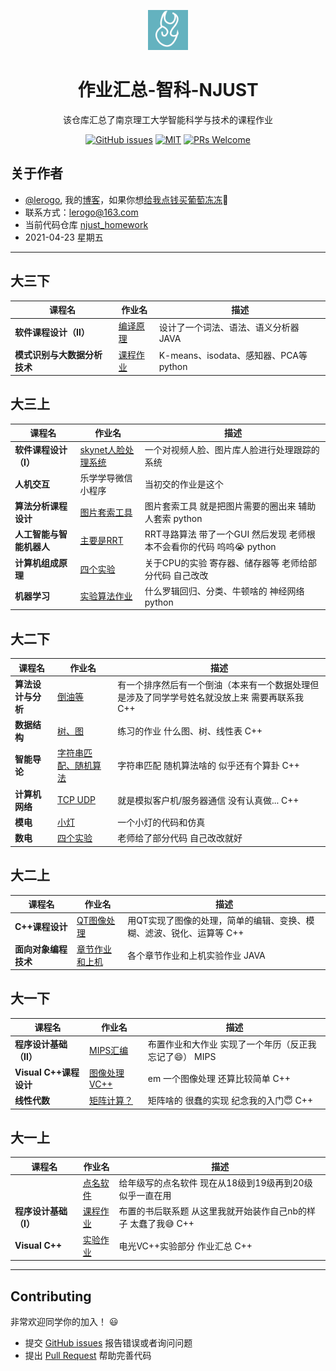 <p align="center">
  <a href="https://github.com/lerogo/njust_homework">
    <img alt="作业汇总-智科-NJUST" height="64" src="./docs/_media/logo.ico">
  </a>
</p>
<h1 align="center">作业汇总-智科-NJUST</h1>

<div align="center">

该仓库汇总了南京理工大学智能科学与技术的课程作业

[![GitHub issues](https://img.shields.io/github/issues/lerogo/njust_homework.svg?style=flat-square)](https://github.com/lerogo/njust_homework/issues)
[![MIT](https://img.shields.io/dub/l/vibe-d.svg?style=flat-square)](http://opensource.org/licenses/MIT)
[![PRs Welcome](https://img.shields.io/badge/PRs-welcome-brightgreen.svg?style=flat-square)](https://github.com/lerogo/njust_homework/pulls)

</div>


## 关于作者 ##
- [@lerogo](https://github.com/lerogo/ "@lerogo"), 我的[博客](https://blog.lerogo.com/)，如果你想[给我点钱买葡萄冻冻](https://pay.lerogo.com/)🤣
- 联系方式：[lerogo@163.com](mailto:lerogo@163.com)
- 当前代码仓库 [njust_homework](https://github.com/lerogo/njust_homework)
- 2021-04-23 星期五

---

## 大三下 ##
| 课程名                    | 作业名                              | 描述                                        |
| ------------------------ | ---------------------------------- | ------------------------------------------ |
| <b>软件课程设计（Ⅱ）</b>      | [编译原理](https://github.com/lerogo/hl-compiler)   | 设计了一个词法、语法、语义分析器 JAVA |
| <b>模式识别与大数据分析技术</b>  | [课程作业](https://github.com/lerogo/shareCode/tree/master/njust_homework/patternRecognition)   | K-means、isodata、感知器、PCA等 python |

## 大三上 ##
| 课程名                    | 作业名                              | 描述                                        |
| ------------------------ | ---------------------------------- | ------------------------------------------ |
| <b>软件课程设计（Ⅰ）</b>    | [skynet人脸处理系统](https://lab.lerogo.com/skynet/)   | 一个对视频人脸、图片库人脸进行处理跟踪的系统 |
| <b>人机交互</b>            | 乐学学导微信小程序                    | 当初交的作业是这个 |
| <b>算法分析课程设计</b>     | [图片套索工具](https://github.com/lerogo/shareCode/tree/master/njust_homework/livewire)                         | 图片套索工具 就是把图片需要的圈出来 辅助人套索 python |
| <b>人工智能与智能机器人</b>  | [主要是RRT](https://github.com/lerogo/shareCode/tree/master/njust_homework/%E4%BA%BA%E5%B7%A5%E6%99%BA%E8%83%BD%E4%B8%8E%E6%99%BA%E8%83%BD%E6%9C%BA%E5%99%A8%E4%BA%BA)                           | RRT寻路算法 带了一个GUI 然后发现 老师根本不会看你的代码 呜呜😭 python|
| <b>计算机组成原理</b>       | [四个实验](https://github.com/lerogo/shareCode/tree/master/njust_homework/%E8%AE%A1%E7%BB%84)                            | 关于CPU的实验 寄存器、储存器等 老师给部分代码 自己改改 |
| <b>机器学习</b>            | [实验算法作业](https://github.com/lerogo/shareCode/tree/master/njust_homework/%E6%9C%BA%E5%99%A8%E5%AD%A6%E4%B9%A0)                         | 什么罗辑回归、分类、牛顿啥的 神经网络 python|

## 大二下 ##
| 课程名                    | 作业名                              | 描述                                        |
| ------------------------ | ---------------------------------- | ------------------------------------------ |
| <b>算法设计与分析</b>    | [倒油等](https://github.com/lerogo/shareCode/tree/master/njust_homework/%E7%AE%97%E6%B3%95%E5%88%86%E6%9E%90%E4%B8%8E%E8%AE%BE%E8%AE%A1)   | 有一个排序然后有一个倒油（本来有一个数据处理但是涉及了同学学号姓名就没放上来 需要再联系我 C++|
| <b>数据结构</b>    | [树、图](https://github.com/lerogo/shareCode/tree/master/njust_homework/%E6%95%B0%E6%8D%AE%E7%BB%93%E6%9E%84)   | 练习的作业 什么图、树、线性表 C++|
| <b>智能导论</b>    | [字符串匹配、随机算法](https://github.com/lerogo/shareCode/tree/master/njust_homework/%E6%99%BA%E8%83%BD%E5%AF%BC%E8%AE%BA)   | 字符串匹配 随机算法啥的 似乎还有个算卦 C++|
| <b>计算机网络</b>    | [TCP UDP](https://github.com/lerogo/shareCode/tree/master/njust_homework/%E8%AE%A1%E7%AE%97%E6%9C%BA%E7%BD%91%E7%BB%9C)   | 就是模拟客户机/服务器通信 没有认真做... C++|
| <b>模电</b>    | [小灯](https://github.com/lerogo/shareCode/tree/master/njust_homework/%E6%A8%A1%E7%94%B5)   | 一个小灯的代码和仿真 |
| <b>数电</b>    | [四个实验](https://github.com/lerogo/shareCode/tree/master/njust_homework/%E6%95%B0%E7%94%B5)   | 老师给了部分代码 自己改改就好 |

## 大二上 ##
| 课程名                    | 作业名                              | 描述                                        |
| ------------------------ | ---------------------------------- | ------------------------------------------ |
| <b>C++课程设计</b>        | [QT图像处理](https://github.com/lerogo/qtimage)   | 用QT实现了图像的处理，简单的编辑、变换、模糊、滤波、锐化、运算等 C++|
| <b>面向对象编程技术</b>     | [章节作业和上机](https://github.com/lerogo/shareCode/tree/master/njust_homework/java) | 各个章节作业和上机实验作业 JAVA|

## 大一下 ##
| 课程名                    | 作业名                              | 描述                                        |
| ------------------------ | ---------------------------------- | ------------------------------------------ |
| <b>程序设计基础（Ⅱ）</b>        | [MIPS汇编](https://github.com/lerogo/shareCode/tree/master/njust_homework/mips)   | 布置作业和大作业 实现了一个年历（反正我忘记了😄） MIPS|
| <b>Visual C++课程设计</b>        | [图像处理 VC++](https://github.com/lerogo/shareCode/tree/master/njust_homework/Visualcpp_2)  | em 一个图像处理 还算比较简单 C++|
| <b>线性代数</b>        | [矩阵计算？](https://github.com/lerogo/shareCode/tree/master/njust_homework/Visualcpp_3)  | 矩阵啥的 很蠢的实现 纪念我的入门😇 C++|

## 大一上 ##
| 课程名                    | 作业名                              | 描述                                        |
| ------------------------ | ---------------------------------- | ------------------------------------------ |
|        | [点名软件](https://github.com/lerogo/RandomSampling) | 给年级写的点名软件 现在从18级到19级再到20级似乎一直在用 |
| <b>程序设计基础（Ⅰ）</b>    | [课程作业](https://github.com/LuClass/Homework19Autumn)   | 布置的书后联系题 从这里我就开始装作自己nb的样子 太蠢了我😅 C++|
| <b>Visual C++</b>        | [实验作业](https://github.com/lerogo/shareCode/tree/master/njust_homework/Visualcpp_1) | 电光VC++实验部分 作业汇总 C++|

---

## Contributing ##
非常欢迎同学你的加入！ :smiley: 

- 提交 [GitHub issues](http://github.com/lerogo/njust_homework/issues) 报告错误或者询问问题
- 提出 [Pull Request](http://github.com/lerogo/njust_homework/pulls) 帮助完善代码

